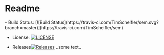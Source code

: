 <h1>Readme</h1>
- Build Status: [![Build Status](https://travis-ci.com/TimScheifler/sem.svg?branch=master)](https://travis-ci.com/TimScheifler/sem)

- License: [![LICENSE](https://img.shields.io/github/license/TimScheifler/sem.svg?style=flat-square)](https://github.com/<github-username>/sem/blob/master/LICENSE)


- Releases[![Releases](https://img.shields.io/github/release/<github-username>/sem/all.svg?style=flat-square)](https://github.com/<github-username>/sem/releases)
..some text..
